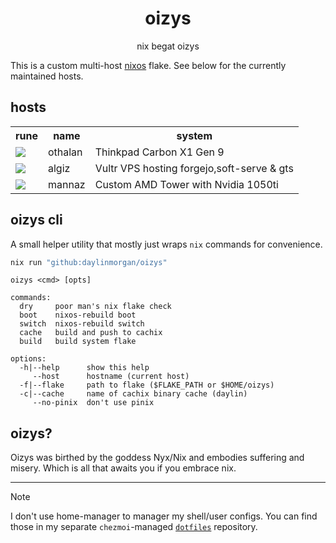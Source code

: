 <div align="center">
<h1>oizys</h1>
<p>nix begat oizys</p>
</div>

This is a custom multi-host [nixos](https://nixos.org) flake.
See below for the currently maintained hosts.

## hosts

<table>
  <tr>
    <th>rune</th>
    <th>name</th>
    <th>system</th>
  </tr>
<tr>
  <td><img src="https://upload.wikimedia.org/wikipedia/commons/7/70/Runic_letter_othalan.svg"></td>
  <td>othalan</td>
  <td>Thinkpad Carbon X1 Gen 9</td>
</tr>
<tr>
  <td><img src="https://upload.wikimedia.org/wikipedia/commons/d/df/Runic_letter_algiz.svg"></td>
  <td>algiz</td>
  <td>Vultr VPS hosting forgejo,soft-serve & gts</td>
</tr>
<tr>
  <td><img src="https://upload.wikimedia.org/wikipedia/commons/5/57/Runic_letter_mannaz.svg"></td>
  <td>mannaz</td>
  <td>Custom AMD Tower with Nvidia 1050ti</td>
</tr>
</table>



## oizys cli

A small helper utility that mostly just wraps `nix` commands for convenience.

```sh
nix run "github:daylinmorgan/oizys"
```

```
oizys <cmd> [opts]

commands:
  dry     poor man's nix flake check
  boot    nixos-rebuild boot
  switch  nixos-rebuild switch
  cache   build and push to cachix
  build   build system flake

options:
  -h|--help      show this help
     --host      hostname (current host)
  -f|--flake     path to flake ($FLAKE_PATH or $HOME/oizys)
  -c|--cache     name of cachix binary cache (daylin)
     --no-pinix  don't use pinix
```

## oizys?

Oizys was birthed by the goddess Nyx/Nix and embodies suffering and misery. Which is all that awaits you if you embrace nix.

---

> [!NOTE]
> I don't use home-manager to manager my shell/user configs. You can find those in my separate `chezmoi`-managed [`dotfiles`](https://git.dayl.in/daylin/dotfiles) repository.

